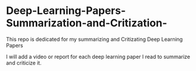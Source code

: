 # Deep-Learning-Papers-Summarization-and-Critization-
This repo is dedicated for my summarizing and Critizating Deep Learning Papers 

I will add a video or report for each deep learning paper I read to summarize and criticize it.
